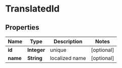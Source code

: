 

# TranslatedId


## Properties

| Name | Type | Description | Notes |
|------------ | ------------- | ------------- | -------------|
|**id** | **Integer** | unique |  [optional] |
|**name** | **String** | localized name |  [optional] |




